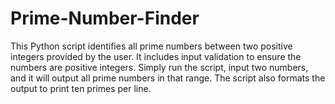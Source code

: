 # Prime-Number-Finder
This Python script identifies all prime numbers between two positive integers provided by the user. It includes input validation to ensure the numbers are positive integers. Simply run the script, input two numbers, and it will output all prime numbers in that range. The script also formats the output to print ten primes per line.
